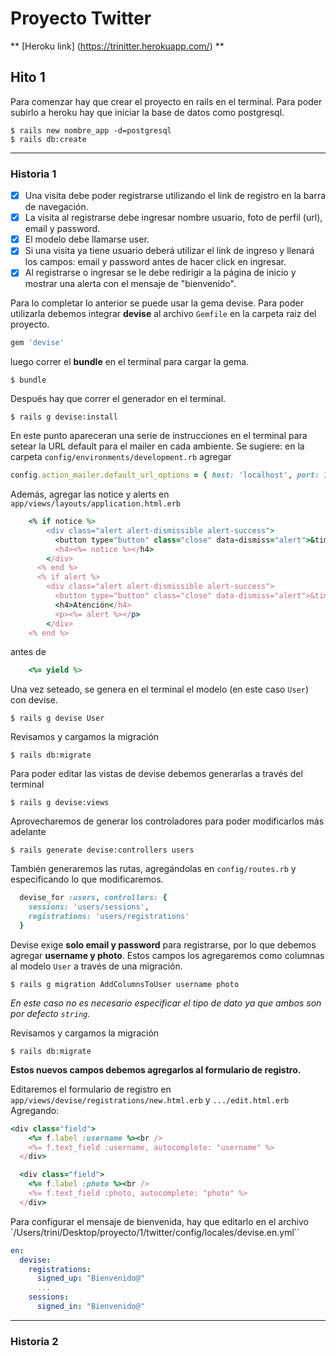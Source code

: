 # Proyecto Twitter

** [Heroku link] (https://trinitter.herokuapp.com/) **

## Hito 1

Para comenzar hay que crear el proyecto en rails en el terminal.
Para poder subirlo a heroku hay que iniciar la base de datos como postgresql.

```console
$ rails new nombre_app -d=postgresql
$ rails db:create
```

---


### Historia 1

-[x] Una visita debe poder registrarse utilizando el link de registro en la barra de navegación.
-[x] La visita al registrarse debe ingresar nombre usuario, foto de perfil (url), email y password.
-[x] El modelo debe llamarse user.
-[x] Si una visita ya tiene usuario deberá utilizar el link de ingreso y llenará los campos: email y password antes de hacer click en ingresar.
-[x] Al registrarse o ingresar se le debe redirigir a la página de inicio y mostrar una alerta con el mensaje de "bienvenido".

Para lo completar lo anterior se puede usar la gema devise.
Para poder utilizarla debemos integrar **devise** al archivo `Gemfile` en la carpeta raiz del proyecto.

```ruby 
gem 'devise'
```

luego correr el **bundle** en el terminal para cargar la gema.

```console
$ bundle
````

Después hay que correr el generador en el terminal.

```console
$ rails g devise:install
```

En este punto apareceran una serie de instrucciones en el terminal para setear la URL default para el mailer en cada ambiente. 
Se sugiere: en la carpeta `config/environments/development.rb` agregar  

```ruby
config.action_mailer.default_url_options = { host: 'localhost', port: 3000 }
```

Además, agregar las notice y alerts en `app/views/layouts/application.html.erb`

```ruby
    <% if notice %>
        <div class="alert alert-dismissible alert-success">
          <button type="button" class="close" data-dismiss="alert">&times;</button>
          <h4><%= notice %></h4>
        </div>
      <% end %>
      <% if alert %>
        <div class="alert alert-dismissible alert-success">
          <button type="button" class="close" data-dismiss="alert">&times;</button>
          <h4>Atención</h4>
          <p><%= alert %></p>
        </div>
    <% end %>
```

antes de 

```ruby
    <%= yield %>
```

Una vez seteado, se genera en el terminal el modelo (en este caso `User`) con devise.  

```console
$ rails g devise User
```

Revisamos y cargamos la migración  

```console
$ rails db:migrate
```

Para poder editar las vistas de devise debemos generarlas a través del terminal

```console
$ rails g devise:views
```

Aprovecharemos de generar los controladores para poder modificarlos más adelante

```console
$ rails generate devise:controllers users
```

También generaremos las rutas, agregándolas en `config/routes.rb` y especificando lo que modificaremos.

```ruby
  devise_for :users, controllers: {
    sessions: 'users/sessions',
    registrations: 'users/registrations'
  }
```

Devise exige **solo email y password** para registrarse, por lo que debemos agregar **username y photo**. Estos campos los agregaremos como columnas al modelo `User` a través de una migración.  

```console
$ rails g migration AddColumnsToUser username photo
```

_En este caso no es necesario especificar el tipo de dato ya que ambos son por defecto `string`._

Revisamos y cargamos la migración  

```console
$ rails db:migrate
```

**Estos nuevos campos debemos agregarlos al formulario de registro.**

Editaremos el formulario de registro en `app/views/devise/registrations/new.html.erb` y `.../edit.html.erb` Agregando:

```ruby
<div class="field">
    <%= f.label :username %><br />
    <%= f.text_field :username, autocomplete: "username" %>
  </div>

  <div class="field">
    <%= f.label :photo %><br />
    <%= f.text_field :photo, autocomplete: "photo" %>
  </div>
```

Para configurar el mensaje de bienvenida, hay que editarlo en el archivo `/Users/trini/Desktop/proyecto/1/twitter/config/locales/devise.en.yml``

```yml
en:
  devise:
    registrations:
      signed_up: "Bienvenido@"
      ...
    sessions:
      signed_in: "Bienvenido@"
```

---

### Historia 2